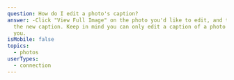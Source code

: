 ```yaml
---
question: How do I edit a photo's caption?
answer: -Click "View Full Image" on the photo you'd like to edit, and type in
  the new caption. Keep in mind you can only edit a caption of a photo added by
  you.
isMobile: false
topics:
  - photos
userTypes:
  - connection
---
```

